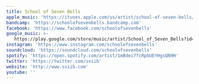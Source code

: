 ```yaml
---
title: School of Seven Bells
apple_music: 'https://itunes.apple.com/us/artist/school-of-seven-bells/262035150'
bandcamp: 'https://schoolofsevenbells.bandcamp.com'
facebook: 'https://www.facebook.com/schoolofsevenbells'
google_music: >-
   https://play.google.com/store/music/artist/School_of_Seven_Bells?id=A34lijhdbqnumv2sclxqwrmqmp4
instagram: 'https://www.instagram.com/schoolofsevenbells'
soundcloud: 'https://soundcloud.com/schoolofsevenbells'
spotify: 'https://open.spotify.com/artist/1mBdei7fcRpbUEYHgsQN9H'
twitter: 'https://twitter.com/sviib'
website: 'http://www.sviib.com'
youtube: ''
---
```

